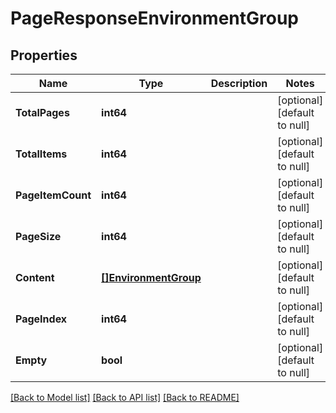 # PageResponseEnvironmentGroup

## Properties
Name | Type | Description | Notes
------------ | ------------- | ------------- | -------------
**TotalPages** | **int64** |  | [optional] [default to null]
**TotalItems** | **int64** |  | [optional] [default to null]
**PageItemCount** | **int64** |  | [optional] [default to null]
**PageSize** | **int64** |  | [optional] [default to null]
**Content** | [**[]EnvironmentGroup**](EnvironmentGroup.md) |  | [optional] [default to null]
**PageIndex** | **int64** |  | [optional] [default to null]
**Empty** | **bool** |  | [optional] [default to null]

[[Back to Model list]](../README.md#documentation-for-models) [[Back to API list]](../README.md#documentation-for-api-endpoints) [[Back to README]](../README.md)

